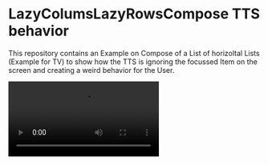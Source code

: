 # LazyColumsLazyRowsCompose TTS behavior

This repository contains an Example on Compose of a List of horizoltal Lists (Example for TV) to show how the TTS is ignoring the focussed Item on the screen and creating a weird behavior for the User.

<video src="https://github.com/daduck88/LazyColumnLazyRowsCompose/blob/main/LazyColumnLazyRows.webm"></video>
